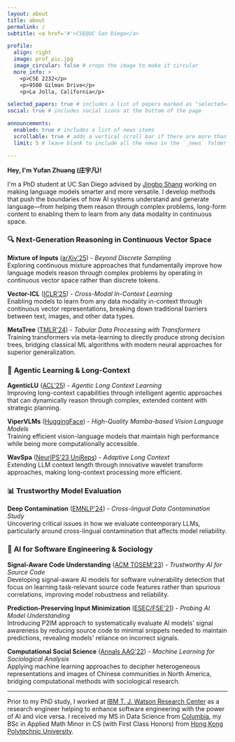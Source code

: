 ```yaml
---
layout: about
title: about
permalink: /
subtitle: <a href='#'>CSE@UC San Diego</a>

profile:
  align: right
  image: prof_pic.jpg
  image_circular: false # crops the image to make it circular
  more_info: >
    <p>CSE 2232</p>
    <p>9500 Gilman Drive</p>
    <p>La Jolla, California</p>

selected_papers: true # includes a list of papers marked as "selected={true}"
social: true # includes social icons at the bottom of the page

announcements:
  enabled: true # includes a list of news items
  scrollable: true # adds a vertical scroll bar if there are more than 3 news items
  limit: 5 # leave blank to include all the news in the `_news` folder

---
```

**Hey, I'm Yufan Zhuang (庄宇凡)!**

I'm a PhD student at UC San Diego advised by [Jingbo Shang](https://shangjingbo1226.github.io/) working on making language models smarter and more versatile. I develop methods that push the boundaries of how AI systems understand and generate language—from helping them reason through complex problems, long-form content to enabling them to learn from any data modality in continuous space.


### 🔍 **Next-Generation Reasoning in Continuous Vector Space**
**Mixture of Inputs** ([arXiv'25](https://arxiv.org/abs/2505.14827)) - *Beyond Discrete Sampling*  
Exploring continuous mixture approaches that fundamentally improve how language models reason through complex problems by operating in continuous vector space rather than discrete tokens.

**Vector-ICL** ([ICLR'25](https://arxiv.org/abs/2410.05629)) - *Cross-Modal In-Context Learning*  
Enabling models to learn from any data modality in-context through continuous vector representations, breaking down traditional barriers between text, images, and other data types.

**MetaTree** ([TMLR'24](https://arxiv.org/abs/2402.03774)) - *Tabular Data Processing with Transformers*  
Training transformers via meta-learning to directly produce strong decision trees, bridging classical ML algorithms with modern neural approaches for superior generalization.

### 🤖 **Agentic Learning & Long-Context**
**AgenticLU** ([ACL'25](https://arxiv.org/abs/2502.15920)) - *Agentic Long Context Learning*  
Improving long-context capabilities through intelligent agentic approaches that can dynamically reason through complex, extended content with strategic planning.

**ViperVLMs** ([HuggingFace](https://huggingface.co/ViperVLM)) - *High-Quality Mamba-based Vision Language Models*  
Training efficient vision-language models that maintain high performance while being more computationally accessible.

**WavSpa** ([NeurIPS'23 UniReps](https://arxiv.org/abs/2210.01989)) - *Adaptive Long Context*  
Extending LLM context length through innovative wavelet transform approaches, making long-context processing more efficient.

### 📊 **Trustworthy Model Evaluation**
**Deep Contamination** ([EMNLP'24](https://arxiv.org/abs/2406.13236)) - *Cross-lingual Data Contamination Study*  
Uncovering critical issues in how we evaluate contemporary LLMs, particularly around cross-lingual contamination that affects model reliability.

### 🔬 **AI for Software Engineering & Sociology**
**Signal-Aware Code Understanding** ([ACM TOSEM'23](https://dl.acm.org/doi/10.1145/3597202)) - *Trustworthy AI for Source Code*  
Developing signal-aware AI models for software vulnerability detection that focus on learning task-relevant source code features rather than spurious correlations, improving model robustness and reliability.

**Prediction-Preserving Input Minimization** ([ESEC/FSE'21](https://2021.esec-fse.org/details/fse-2021-papers/14/Probing-Model-Signal-Awareness-via-Prediction-Preserving-Input-Minimization)) - *Probing AI Model Understanding*  
Introducing P2IM approach to systematically evaluate AI models' signal awareness by reducing source code to minimal snippets needed to maintain predictions, revealing models' reliance on incorrect signals.

**Computational Social Science** ([Annals AAG'22](https://www.tandfonline.com/doi/abs/10.1080/24694452.2022.2042180)) - *Machine Learning for Sociological Analysis*  
Applying machine learning approaches to decipher heterogeneous representations and images of Chinese communities in North America, bridging computational methods with sociological research.

---

Prior to my PhD study, I worked at [IBM T. J. Watson Research Center](https://research.ibm.com/labs/yorktown-heights) as a research engineer helping to enhance software engineering with the power of AI and vice versa. I received my MS in Data Science from [Columbia](https://datascience.columbia.edu/), my BSc in Applied Math Minor in CS (with First Class Honors) from [Hong Kong Polytechnic University](https://www.polyu.edu.hk/ama/).
